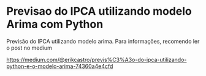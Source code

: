 # Previsao do IPCA utilizando modelo Arima com Python
Previsão do IPCA utilizando modelo arima.
Para informações, recomendo ler o post no medium

https://medium.com/@erikcastro/previs%C3%A3o-do-ipca-utilizando-python-e-o-modelo-arima-74360a4e4cfd
